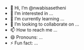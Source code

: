- 👋 Hi, I’m @nwabisasetheni
- 👀 I’m interested in ...
- 🌱 I’m currently learning ...
- 💞️ I’m looking to collaborate on ...
- 📫 How to reach me ...
- 😄 Pronouns: ...
- ⚡ Fun fact: ...

<!---
nwabisasetheni/nwabisasetheni is a ✨ special ✨ repository because its `README.md` (this file) appears on your GitHub profile.
You can click the Preview link to take a look at your changes.
--->
